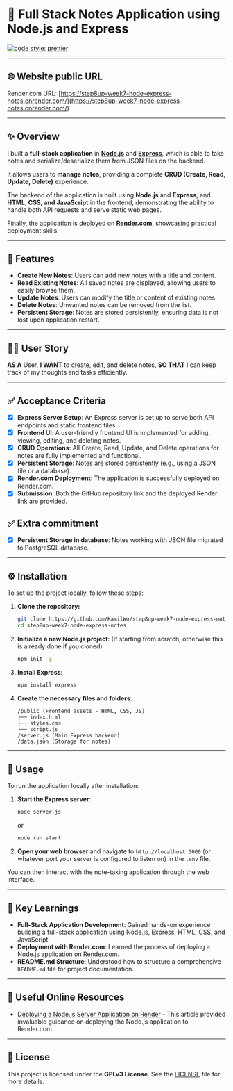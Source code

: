 # 📝 Full Stack Notes Application using Node.js and Express

[![code style: prettier](https://img.shields.io/badge/code_style-prettier-ff69b4.svg?style=flat-square)](https://github.com/prettier/prettier)

---

## 🌐 Website public URL

Render.com URL: [https://step8up-week7-node-express-notes.onrender.com/](https://step8up-week7-node-express-notes.onrender.com/)

---

## ✨ Overview

I built a **full-stack application** in **[Node.js](https://nodejs.org/)** and **[Express](https://expressjs.com/)**,
which is able to take notes and serialize/deserialize them from JSON files on the backend.

It allows users to **manage notes**, providing a complete **CRUD (Create, Read, Update, Delete)**
experience.

The backend of the application is built using **Node.js** and **Express**, and **HTML, CSS, and JavaScript**
in the frontend, demonstrating the ability to handle both API requests and serve static web pages.

Finally, the application is deployed on **Render.com**, showcasing practical deployment skills.

---

## 🚀 Features

* **Create New Notes**: Users can add new notes with a title and content.
* **Read Existing Notes**: All saved notes are displayed, allowing users to easily browse them.
* **Update Notes**: Users can modify the title or content of existing notes.
* **Delete Notes**: Unwanted notes can be removed from the list.
* **Persistent Storage**: Notes are stored persistently, ensuring data is not lost upon application restart.

---

## 👨‍💻 User Story

**AS A** User,
**I WANT** to create, edit, and delete notes,
**SO THAT** I can keep track of my thoughts and tasks efficiently.

---

## ✅ Acceptance Criteria

* [X] **Express Server Setup**: An Express server is set up to serve both API endpoints and static frontend files.
* [X] **Frontend UI**: A user-friendly frontend UI is implemented for adding, viewing, editing, and deleting notes.
* [X] **CRUD Operations**: All Create, Read, Update, and Delete operations for notes are fully implemented and functional.
* [X] **Persistent Storage**: Notes are stored persistently (e.g., using a JSON file or a database).
* [X] **Render.com Deployment**: The application is successfully deployed on Render.com.
* [X] **Submission**: Both the GitHub repository link and the deployed Render link are provided.

## ✅ Extra commitment

* [X] **Persistent Storage in database**: Notes working with JSON file migrated to PostgreSQL database.

---

## ⚙️ Installation

To set up the project locally, follow these steps:

1. **Clone the repository:**

   ```bash
   git clone https://github.com/KamilWo/step8up-week7-node-express-notes.git
   cd step8up-week7-node-express-notes
   ```

2. **Initialize a new Node.js project**: (If starting from scratch, otherwise this is already done if you cloned)

   ```bash
   npm init -y
   ```

3. **Install Express**:

   ```bash
   npm install express
   ```

4. **Create the necessary files and folders**:

   ```
   /public (Frontend assets - HTML, CSS, JS)
   ├── index.html
   ├── styles.css
   ├── script.js
   /server.js (Main Express backend)
   /data.json (Storage for notes)
   ```

---

## 🚀 Usage

To run the application locally after installation:

1. **Start the Express server**:

   ```bash
   node server.js
   ```
   or
   ```bash
   node run start
   ```

2. **Open your web browser** and navigate to `http://localhost:3000` (or whatever port your server is configured to
   listen on) in the `.env` file.

You can then interact with the note-taking application through the web interface.

---

## 🧠 Key Learnings

* **Full-Stack Application Development**: Gained hands-on experience building a full-stack application using Node.js,
  Express, HTML, CSS, and JavaScript.
* **Deployment with Render.com**: Learned the process of deploying a Node.js application on Render.com.
* **README.md Structure**: Understood how to structure a comprehensive `README.md` file for project documentation.

---

## 🔗 Useful Online Resources

* [Deploying a Node.js Server Application on Render](https://medium.com/@harshpatil3775/deploying-a-node-js-server-application-on-render-com-5a123b33862d) -
  This article provided invaluable guidance on deploying the Node.js application to Render.com.

---

## 📜 License

This project is licensed under the **GPLv3 License**. See the [LICENSE](LICENSE) file for more details.
